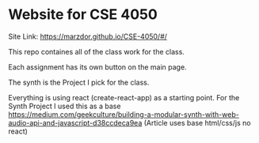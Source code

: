 # Website for CSE 4050  

Site Link: https://marzdor.github.io/CSE-4050/#/

This repo containes all of the class work for the class.

Each assignment has its own button on the main page.

The synth is the Project I pick for the class.

Everything is using react (create-react-app) as a starting point.
For the Synth Project I used this as a base https://medium.com/geekculture/building-a-modular-synth-with-web-audio-api-and-javascript-d38ccdeca9ea (Article uses base html/css/js no react) 
